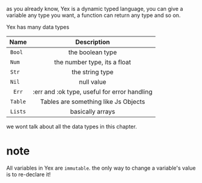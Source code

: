 as you already know, Yex is a dynamic typed language, you can give a variable any type you want, a function can return any type and so on.

Yex has many data types


|    Name   |                 Description                  |
|:---------:|:--------------------------------------------:|
| `Bool `   | the boolean type                             |
| `Num  `   | the number type, its a float                 |
| `Str  `   | the string type                              |
| `Nil  `   | null value                                   |
| `Err`     | :err and :ok type, useful for error handling |
| `Table`   | Tables are something like Js Objects         |
| `Lists`   | basically arrays                             |

we wont talk about all the data types in this chapter.

# note 
All variables in Yex are `immutable`. the only way to change a variable's value is to re-declare it!